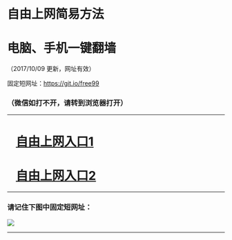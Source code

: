 ﻿# 自由上网简易方法

# 电脑、手机一键翻墙

（2017/10/09 更新，网址有效）

固定短网址：https://git.io/free99

### （微信如打不开，请转到浏览器打开）


***





# &nbsp;&nbsp; <a href="http://ft35563270.fwq-tz-1001.info/fwqtz01.html?t=100900113066 " target="_blank">自由上网入口1</a>
# &nbsp;&nbsp; <a href="http://ft382013150.fwq-tz-1002.info/fwqtz02.html?t=10090016032 " target="_blank">自由上网入口2</a>
***

### 请记住下图中固定短网址：

<img src="https://s3-us-west-2.amazonaws.com/fwq-1001/yjfq-20170905okok.png" /> 


***

